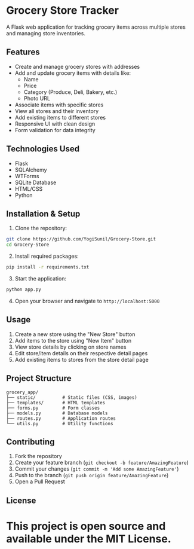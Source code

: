 
# Grocery Store Tracker

A Flask web application for tracking grocery items across multiple stores and managing store inventories.

## Features

- Create and manage grocery stores with addresses
- Add and update grocery items with details like:
  - Name
  - Price
  - Category (Produce, Deli, Bakery, etc.)
  - Photo URL
- Associate items with specific stores
- View all stores and their inventory
- Add existing items to different stores
- Responsive UI with clean design
- Form validation for data integrity

## Technologies Used

- Flask
- SQLAlchemy
- WTForms
- SQLite Database
- HTML/CSS
- Python

## Installation & Setup

1. Clone the repository:
```bash
git clone https://github.com/YogiSunil/Grocery-Store.git
cd Grocery-Store
```

2. Install required packages:
```bash
pip install -r requirements.txt
```

3. Start the application:
```bash
python app.py
```

4. Open your browser and navigate to `http://localhost:5000`

## Usage

1. Create a new store using the "New Store" button
2. Add items to the store using "New Item" button
3. View store details by clicking on store names
4. Edit store/item details on their respective detail pages
5. Add existing items to stores from the store detail page

## Project Structure

```
grocery_app/
├── static/          # Static files (CSS, images)
├── templates/       # HTML templates
├── forms.py         # Form classes
├── models.py        # Database models
├── routes.py        # Application routes
└── utils.py         # Utility functions
```

## Contributing

1. Fork the repository
2. Create your feature branch (`git checkout -b feature/AmazingFeature`)
3. Commit your changes (`git commit -m 'Add some AmazingFeature'`)
4. Push to the branch (`git push origin feature/AmazingFeature`)
5. Open a Pull Request

## License


This project is open source and available under the MIT License.
=======

